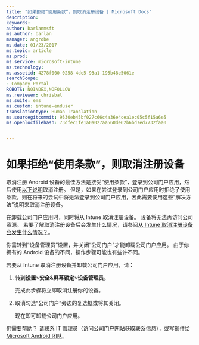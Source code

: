```yaml
---
title: "如果拒绝“使用条款”，则取消注册设备 | Microsoft Docs"
description: 
keywords: 
author: barlanmsft
ms.author: barlan
manager: angrobe
ms.date: 01/23/2017
ms.topic: article
ms.prod: 
ms.service: microsoft-intune
ms.technology: 
ms.assetid: 4278f000-0258-4de5-93a1-195b48e5061e
searchScope:
- Company Portal
ROBOTS: NOINDEX,NOFOLLOW
ms.reviewer: chrisbal
ms.suite: ems
ms.custom: intune-enduser
translationtype: Human Translation
ms.sourcegitcommit: 9530eb45bf027c66c4a36e4cea1ec05c5f15a6e5
ms.openlocfilehash: 73dfec1fe1a0a027aa560de62b6bd7ed7732faa0


---
```



# <a name="unenroll-your-device-if-you-declined-terms-of-use"></a>如果拒绝“使用条款”，则取消注册设备

取消注册 Android 设备的最佳方法是接受“使用条款”，登录到公司门户应用，然后使用[以下说明](unenroll-your-device-from-intune-android.md)取消注册。 但是，如果在尝试登录到公司门户应用时拒绝了使用条款，则在将来的尝试中将无法登录到公司门户应用，因此需要使用这些“解决方法”说明来取消注册设备。

在卸载公司门户应用时，同时将从 Intune 取消注册设备。 设备将无法再访问公司资源。 若要了解取消注册设备后会发生什么情况，请参阅[从 Intune 取消注册设备会发生什么情况？](what-happens-if-you-unenroll-your-device-from-intune-android.md)。

你需转到“设备管理员”设置，并关闭“公司门户”才能卸载公司门户应用。 由于你拥有的 Android 设备的不同，操作步骤可能也有些许不同。

若要从 Intune 取消注册设备并卸载公司门户应用，请：

1.  转到**设置**&gt;**安全&amp;屏幕锁定**&gt;**设备管理员**。

    完成此步骤将立即取消注册你的设备。

2.  取消勾选“公司门户”旁边的复选框或将其关闭。

    现在即可卸载公司门户应用。

仍需要帮助？ 请联系 IT 管理员（访问[公司门户网站](http://portal.manage.microsoft.com)获取联系信息），或写邮件给 [Microsoft Android 团队](mailto:wintunedroidfbk@microsoft.com)。



<!--HONumber=Feb17_HO2-->


